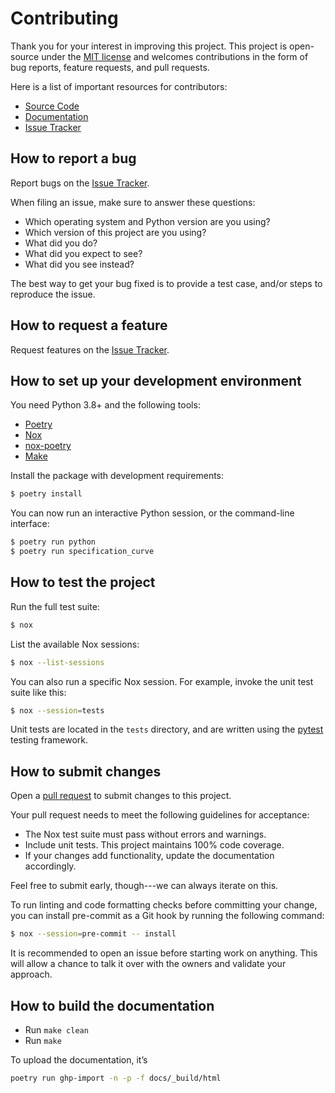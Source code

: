 # Contributing

Thank you for your interest in improving this project. This project is
open-source under the [MIT license](https://opensource.org/licenses/MIT)
and welcomes contributions in the form of bug reports, feature requests,
and pull requests.

Here is a list of important resources for contributors:

- [Source Code](https://github.com/aeturrell/specification_curve)
- [Documentation](https://specification_curve.readthedocs.io/)
- [Issue Tracker](https://github.com/aeturrell/specification_curve/issues)

## How to report a bug

Report bugs on the [Issue Tracker](https://github.com/aeturrell/specification_curve/issues).

When filing an issue, make sure to answer these questions:

-   Which operating system and Python version are you using?
-   Which version of this project are you using?
-   What did you do?
-   What did you expect to see?
-   What did you see instead?

The best way to get your bug fixed is to provide a test case, and/or
steps to reproduce the issue.

## How to request a feature

Request features on the [Issue
Tracker](https://github.com/aeturrell/specification_curve/issues).

## How to set up your development environment

You need Python 3.8+ and the following tools:

-   [Poetry](https://python-poetry.org/)
-   [Nox](https://nox.thea.codes/)
-   [nox-poetry](https://nox-poetry.readthedocs.io/)
-   [Make](https://www.gnu.org/software/make/)


Install the package with development requirements:

```bash
$ poetry install
```

You can now run an interactive Python session, or the command-line
interface:

```bash
$ poetry run python
$ poetry run specification_curve
```

## How to test the project

Run the full test suite:

```bash
$ nox
```

List the available Nox sessions:

```bash
$ nox --list-sessions
```

You can also run a specific Nox session. For example, invoke the unit
test suite like this:

```bash
$ nox --session=tests
```

Unit tests are located in the `tests` directory, and are written using
the [pytest](https://pytest.readthedocs.io/) testing framework.

## How to submit changes

Open a [pull request](https://github.com/aeturrell/specification_curve/pulls) to
submit changes to this project.

Your pull request needs to meet the following guidelines for acceptance:

-   The Nox test suite must pass without errors and warnings.
-   Include unit tests. This project maintains 100% code coverage.
-   If your changes add functionality, update the documentation
    accordingly.

Feel free to submit early, though---we can always iterate on this.

To run linting and code formatting checks before committing your change,
you can install pre-commit as a Git hook by running the following
command:

```bash
$ nox --session=pre-commit -- install
```

It is recommended to open an issue before starting work on anything.
This will allow a chance to talk it over with the owners and validate
your approach.

## How to build the documentation

- Run `make clean`
- Run `make`

To upload the documentation, it’s

```bash
poetry run ghp-import -n -p -f docs/_build/html
```
